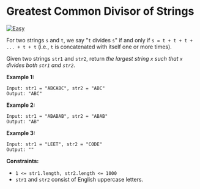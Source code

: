 # Greatest Common Divisor of Strings

[![Easy](https://img.shields.io/badge/Difficulty-Easy-Red.svg)](https://github.com/aminariana/leetcode)

For two strings `s` and `t`, we say "`t` divides `s`" if and only if `s = t + t + t + ... + t + t` (i.e., `t` is concatenated with itself one or more times).

Given two strings `str1` and `str2`, return *the largest string `x` such that `x` divides both `str1` and `str2`*.

 

**Example 1:**
```
Input: str1 = "ABCABC", str2 = "ABC"
Output: "ABC"
```

**Example 2:**
```
Input: str1 = "ABABAB", str2 = "ABAB"
Output: "AB"
```

**Example 3:**
```
Input: str1 = "LEET", str2 = "CODE"
Output: ""
```
 
**Constraints:**

- `1 <= str1.length, str2.length <= 1000`
- `str1` and `str2` consist of English uppercase letters.
